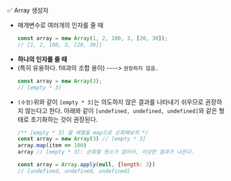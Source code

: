 ✅ Array 생성자

* 매개변수로 여러개의 인자를 줄 때
  ```javascript
  const array = new Array(1, 2, 100, 3, [20, 30]);
  // [1, 2, 100, 3, [20, 30]]
  ```
* <b>하나의 인자를 줄 때</b>
* (특히 유용하다. fill과의 조합 용이) ----> `권장하지 않음.`
  ```javascript
  const array = new Array(3);
  // [empty * 3]
  ```
* `(수정)`위와 같이 `[empty * 3]`는 의도하지 않은 결과를 나타내기 쉬우므로 권장하지 않는다고 한다. 아래와 같이 `[undefined, undefined, undefined]`와 같은 형태로 초기화하는 것이 권장된다.
  ```javascript
  /** [empty * 3] 꼴 배열을 map으로 순회해보자 */
  const array = new Array(3) // [empty * 3]
  array.map(item => 100)
  array // [empty * 3]: 순회할 원소가 없어서, 이상한 결과가 나온다.
  ```
  ```javascript
  const array = Array.apply(null, {length: 3})
  // [undefined, undefined, undefined]
  ```
